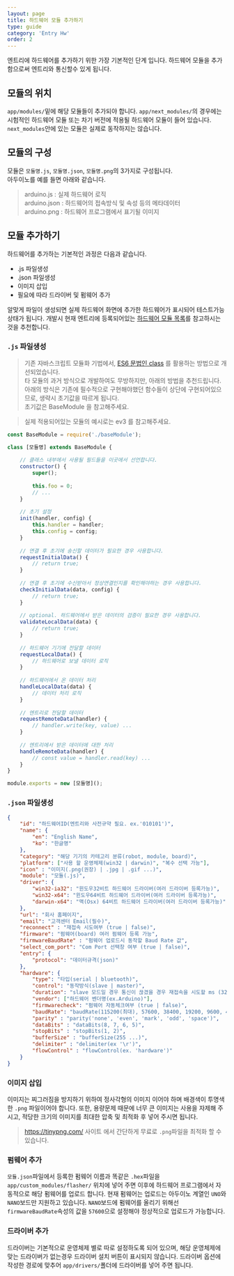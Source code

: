 ```yaml
---
layout: page
title: 하드웨어 모듈 추가하기
type: guide
category: 'Entry Hw'
order: 2
---
```


엔트리에 하드웨어를 추가하기 위한 가장 기본적인 단계 입니다. 하드웨어 모듈을 추가 함으로써 엔트리와 통신할수 있게 됩니다.

## 모듈의 위치
`app/modules/`밑에 해당 모듈들이 추가되야 합니다. `app/next_modules/`의 경우에는 시험적인 하드웨어 모듈 또는 차기 버전에 적용될 하드웨어 모듈이 들어 있습니다. `next_modules`안에 있는 모듈은 실제로 동작하지는 않습니다.

## 모듈의 구성
모듈은 `모듈명.js`, `모듈명.json`, `모듈명.png`의 3가지로 구성됩니다.  
아두이노를 예를 들면 아래와 같습니다.

> arduino.js : 실제 하드웨어 로직  
> arduino.json : 하드웨어의 접속방식 및 속성 등의 메타데이터  
> arduino.png : 하드웨어 프로그램에서 표기될 이미지  

## 모듈 추가하기
하드웨어를 추가하는 기본적인 과정은 다음과 같습니다.
- .js 파일생성
- .json 파일생성
- 이미지 삽입
- 필요에 따라 드라이버 및 펌웨어 추가

알맞게 파일이 생성되면 실제 하드웨어 화면에 추가한 하드웨어가 표시되어 테스트가능 상태가 됩니다. 
개발시 현재 엔트리에 등록되어있는 [하드웨어 모듈 목록](https://github.com/entrylabs/entry-hw/tree/master/app/modules)를 참고하시는 것을 추천합니다.

### `.js` 파일생성  
> 기존 자바스크립트 모듈화 기법에서, [ES6 문법인 class](https://developer.mozilla.org/ko/docs/Web/JavaScript/Reference/Classes) 를 활용하는 방법으로 개선되었습니다.  
> 타 모듈의 과거 방식으로 개발하여도 무방하지만, 아래의 방법을 추천드립니다.  
> 아래의 방식은 기존에 필수적으로 구현해야했던 함수들이 상단에 구현되어있으므로, 생략시 초기값을 따르게 됩니다.  
> 초기값은 BaseModule 을 참고해주세요. 

> 실제 적용되어있는 모듈의 예시로는 ev3 를 참고해주세요.

``` js
const BaseModule = require('./baseModule');

class [모듈명] extends BaseModule {
    
    // 클래스 내부에서 사용될 필드들을 이곳에서 선언합니다.
    constructor() {
        super();
        
        this.foo = 0;
        // ...
    }
    
    // 초기 설정
    init(handler, config) {
        this.handler = handler;
        this.config = config;
    }
    
    // 연결 후 초기에 송신할 데이터가 필요한 경우 사용합니다.
    requestInitialData() {
        // return true;
    }
    
    // 연결 후 초기에 수신받아서 정상연결인지를 확인해야하는 경우 사용합니다.
    checkInitialData(data, config) {
        // return true;
    }
    
    // optional. 하드웨어에서 받은 데이터의 검증이 필요한 경우 사용합니다.
    validateLocalData(data) {
        // return true;
    }
    
    // 하드웨어 기기에 전달할 데이터
    requestLocalData() {
        // 하드웨어로 보낼 데이터 로직
    }
    
    // 하드웨어에서 온 데이터 처리
    handleLocalData(data) {
        // 데이터 처리 로직
    }
    
    // 엔트리로 전달할 데이터
    requestRemoteData(handler) {
        // handler.write(key, value) ...
    }
    
    // 엔트리에서 받은 데이터에 대한 처리
    handleRemoteData(handler) {
        // const value = handler.read(key) ...
    }
}

module.exports = new [모듈명]();
```

### `.json` 파일생성  
``` json
{
    "id": "하드웨어ID(엔트리와 사전규약 필요. ex.'010101')",
    "name": {
        "en": "English Name",
        "ko": "한글명"
    },
    "category": "해당 기기의 카테고리 분류(robot, module, board)",
    "platform": ["사용 할 운영체제(win32 | darwin)", "복수 선택 가능"],
    "icon" : "이미지(.png(권장) | .jpg | .gif ...)",
    "module": "모듈(.js)",
    "driver": {
        "win32-ia32": "윈도우32비트 하드웨어 드라이버(여러 드라이버 등록가능)",
        "win32-x64": "윈도우64비트 하드웨어 드라이버(여러 드라이버 등록가능)",
        "darwin-x64": "맥(Osx) 64비트 하드웨어 드라이버(여러 드라이버 등록가능)"
    },
    "url": "회사 홈페이지",
    "email": "고객센터 Email(필수)",
    "reconnect" : "재접속 시도여부 (true | false)",
    "firmware": "펌웨어(board) 여러 펌웨어 등록 가능",
    "firmwareBaudRate" : "펌웨어 업로드시 동작할 Baud Rate 값",
    "select_com_port": "Com Port 선택창 여부 (true | false)",
    "entry": {
        "protocol": "데이터규격(json)"
    },
    "hardware": {
        "type": "타입(serial | bluetooth)",
        "control": "동작방식(slave | master)",
        "duration": "slave 모드일 경우 통신이 끊겼을 경우 재접속을 시도할 ms (32 ...)",
        "vendor": ["하드웨어 벤더명(ex.Arduino)"],
        "firmwarecheck": "펌웨어 자동체크여부 (true | false)",
        "baudRate": "baudRate(115200(최대), 57600, 38400, 19200, 9600, 4800, 2400, 1800, 1200, 600, 300, 200, 150, 134, 110, 75, 50)",
        "parity" : "parity('none', 'even', 'mark', 'odd', 'space')",
        "dataBits" : "dataBits(8, 7, 6, 5)",
        "stopBits" : "stopBits(1, 2)",
        "bufferSize" : "bufferSize(255 ...)",
        "delimiter" : "delimiter(ex '\r')",
        "flowControl" : "flowControl(ex. 'hardware')"
    }
}
```

### 이미지 삽입
이미지는 찌그러짐을 방지하기 위하여 정사각형의 이미지 이어야 하며 배경색이 투명색한 `.png` 파일이어야 합니다. 또한, 용량문제 때문에 너무 큰 이미지는 사용을 자제해 주시고, 적당한 크기의 이미지를 최대한 압축 및 최적화 후 넣어 주시면 됩니다.

> https://tinypng.com/ 사이트 에서 간단하게 무료로 `.png`파일을 최적화 할 수 있습니다.

### 펌웨어 추가
`모듈.json`파일에서 등록한 펌웨어 이름과 똑같은 `.hex`파일을 `app/custom_modules/flasher/` 위치에 넣어 주면 이후에 하드웨어 프로그램에서 자동적으로 해당 펌웨어를 업로드 합니다. 현재 펌웨어는 업로드는 아두이노 계열인 `UNO`와 `NANO`보드만 지원하고 있습니다. `NANO`보드에 펌웨어를 올리기 위해선 `firmwareBaudRate`속성의 값을 `57600`으로 설정해야 정상적으로 업로드가 가능합니다.

### 드라이버 추가
드라이버는 기본적으로 운영체제 별로 따로 설정하도록 되어 있으며, 해당 운영체제에 맞는 드라이버가 없는경우 드라이버 설치 버튼이 표시되지 않습니다. 드라이버 옵션에 작성한 경로에 맞추어 `app/drivers/`폴더에 드라이버를 넣어 주면 됩니다.
